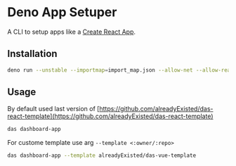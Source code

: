 # Deno App Setuper

A CLI to setup apps like a [Create React App](https://github.com/facebook/create-react-app).

## Installation

```bash
deno run --unstable --importmap=import_map.json --allow-net --allow-read --allow-write --allow-run -f -n das https://raw.githubusercontent.com/alreadyExisted/deno_app_setuper/master/cli.ts
```

## Usage

By default used last version of [https://github.com/alreadyExisted/das-react-template](https://github.com/alreadyExisted/das-react-template)

```bash
das dashboard-app
```

For custome template use arg `--template <:owner/:repo>`

```bash
das dashboard-app --template alreadyExisted/das-vue-template
```
